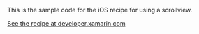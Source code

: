 This is the sample code for the iOS recipe for using a scrollview.

[See the recipe at developer.xamarin.com](http://developer.xamarin.com/recipes/ios/content_controls/scroll_view/use_a_scrollview/)
